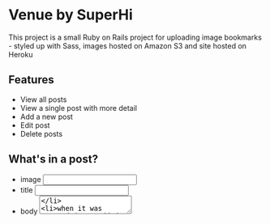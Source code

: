 # Venue by SuperHi

This project is a small Ruby on Rails project for uploading image bookmarks - styled up with Sass, images hosted on Amazon S3 and site hosted on Heroku

## Features

* View all posts
* View a single post with more detail
* Add a new post
* Edit post
* Delete posts

## What's in a post?

* image <input file>
* title <input>
* body  <textarea>
* when it was created (auto added by rails)
* when it was updated (auto added by rails)

## How to install...

Once you've installed Ruby, Rails and Git using installrails.com, open your terminal and go to a folder of your choic. You can install this project by doing...

* `git clone git@github.com:superhi/venue.git`
* `cd venue`
* `bundle install`
* `rails db:migrate`
* `rails db:seed`
* `rails server`

You can edit the code to fit! The code is fully commented

## To set up the secrets

My AWS keys and secrets in the video won't work because of security reasons. To add your own...

* Sign up to Amazon Web Services http://aws.amazon.com/
* Go to IAM and create a new user with a group setting ability to Full S3 settings
* Go to S3 and create a new bucket in the US (N Virgina region)
* Next go to your command line after setup and type in `rails secrets:setup`
* Keep hold of your secret key, the bit after "Adding config/secrets.yml.key to store the encryption key: ....."
* Next, if you're using Atom, type in `EDITOR="atom --wait" rails secrets:edit`
* Add in the following code to that new file and save:

```
development:
  aws_key: REPLACE_WITH_YOUR_AWS_KEY
  aws_secret: REPLACE_WITH_YOUR_AWS_SECRET
  aws_bucket: REPLACE_WITH_YOUR_AWS_S3_BUCKET
  
production:
  aws_key: REPLACE_WITH_YOUR_AWS_KEY
  aws_secret: REPLACE_WITH_YOUR_AWS_SECRET
  aws_bucket: REPLACE_WITH_YOUR_AWS_S3_BUCKET
```

## To get on Heroku

* Sign up for a Heroku account
* Install the Heroku CLI tool
* Run `heroku create` while in your project in your command line
* Commit any changes to git with `git commit -am "YOUR COMMIT MESSAGE"`
* Add your Rails secret key to Heroku by running `heroku config:set RAILS_MASTER_KEY=WHATEVER_YOUR_KEY_IS_IN_THE_ABOVE_STEP`
* Push your code `git push heroku master`
* Update your DB if needed with `heroku run rails db:migrate`


Rik + Team SuperHi
